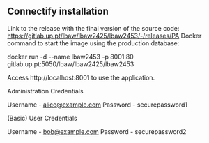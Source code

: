 ## Connectify installation

Link to the release with the final version of the source code: https://gitlab.up.pt/lbaw/lbaw2425/lbaw2453/-/releases/PA
Docker command to start the image using the production database:

docker run -d --name lbaw2453 -p 8001:80 gitlab.up.pt:5050/lbaw/lbaw2425/lbaw2453

Access http://localhost:8001 to use the application.

Administration Credentials

Username - alice@example.com
Password - securepassword1

(Basic) User Credentials

Username - bob@example.com
Password - securepassword2